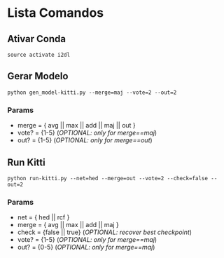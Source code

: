 # Lista Comandos

## Ativar Conda
```
source activate i2dl
```

## Gerar Modelo
```
python gen_model-kitti.py --merge=maj --vote=2 --out=2
```

### Params
* merge = { avg || max || add || maj || out }
* vote? = {1-5} (*OPTIONAL: only for merge==maj*)
* out? = {1-5} (*OPTIONAL: only for merge==out*)

## Run Kitti
```
python run-kitti.py --net=hed --merge=out --vote=2 --check=false --out=2
```

### Params
* net = { hed || rcf }
* merge = { avg || max || add || maj }
* check = {false || true} (*OPTIONAL: recover best checkpoint*)
* vote? = {1-5} (*OPTIONAL: only for merge==maj*)
* out? = {0-5} (*OPTIONAL: only for merge==maj*)